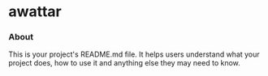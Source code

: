 awattar
=======

### About

This is your project's README.md file. It helps users understand what your
project does, how to use it and anything else they may need to know.